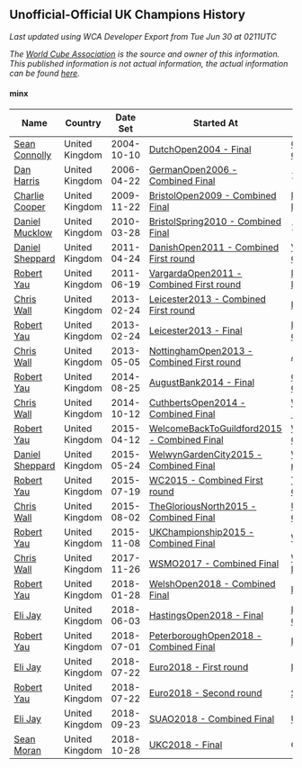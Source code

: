 ## Unofficial-Official UK Champions History

*Last updated using WCA Developer Export from Tue Jun 30 at 0211UTC*

*The [World Cube Association](https://www.worldcubeassociation.org) is the source and owner of this information. This published information is not actual information, the actual information can be found [here](https://www.worldcubeassociation.org/results).*

#### minx

|Name|Country|Date Set|Started At|Ended At|Days Held|  
|--|--|--|--|--|--|  
|[Sean Connolly](https://www.worldcubeassociation.org/persons/2004CONN01)|United Kingdom|2004-10-10|[DutchOpen2004 - Final](https://www.worldcubeassociation.org/competitions/DutchOpen2004/results/all#eminx_f)|[GermanOpen2006 - Combined Final](https://www.worldcubeassociation.org/competitions/GermanOpen2006/results/all#eminx_c)|559|  
|[Dan Harris](https://www.worldcubeassociation.org/persons/2003HARR01)|United Kingdom|2006-04-22|[GermanOpen2006 - Combined Final](https://www.worldcubeassociation.org/competitions/GermanOpen2006/results/all#eminx_c)|1 year after [Euro2008](https://www.worldcubeassociation.org/competitions/Euro2008/results/all#eminx_c)|1248|  
|[Charlie Cooper](https://www.worldcubeassociation.org/persons/2007COOP01)|United Kingdom|2009-11-22|[BristolOpen2009 - Combined Final](https://www.worldcubeassociation.org/competitions/BristolOpen2009/results/all#eminx_c)|[BristolSpring2010 - Combined Final](https://www.worldcubeassociation.org/competitions/BristolSpring2010/results/all#eminx_c)|126|  
|[Daniel Mucklow](https://www.worldcubeassociation.org/persons/2009MUCK01)|United Kingdom|2010-03-28|[BristolSpring2010 - Combined Final](https://www.worldcubeassociation.org/competitions/BristolSpring2010/results/all#eminx_c)|1 year after [BristolSpring2010](https://www.worldcubeassociation.org/competitions/BristolSpring2010/results/all#eminx_c)|365|  
|[Daniel Sheppard](https://www.worldcubeassociation.org/persons/2009SHEP01)|United Kingdom|2011-04-24|[DanishOpen2011 - Combined First round](https://www.worldcubeassociation.org/competitions/DanishOpen2011/results/all#eminx_d)|[VargardaOpen2011 - Combined First round](https://www.worldcubeassociation.org/competitions/VargardaOpen2011/results/all#eminx_d)|56|  
|[Robert Yau](https://www.worldcubeassociation.org/persons/2009YAUR01)|United Kingdom|2011-06-19|[VargardaOpen2011 - Combined First round](https://www.worldcubeassociation.org/competitions/VargardaOpen2011/results/all#eminx_d)|[Leicester2013 - Combined First round](https://www.worldcubeassociation.org/competitions/Leicester2013/results/all#eminx_d)|616|  
|[Chris Wall](https://www.worldcubeassociation.org/persons/2011WALL02)|United Kingdom|2013-02-24|[Leicester2013 - Combined First round](https://www.worldcubeassociation.org/competitions/Leicester2013/results/all#eminx_d)|[Leicester2013 - Final](https://www.worldcubeassociation.org/competitions/Leicester2013/results/all#eminx_f)|0|  
|[Robert Yau](https://www.worldcubeassociation.org/persons/2009YAUR01)|United Kingdom|2013-02-24|[Leicester2013 - Final](https://www.worldcubeassociation.org/competitions/Leicester2013/results/all#eminx_f)|[NottinghamOpen2013 - Combined First round](https://www.worldcubeassociation.org/competitions/NottinghamOpen2013/results/all#eminx_d)|70|  
|[Chris Wall](https://www.worldcubeassociation.org/persons/2011WALL02)|United Kingdom|2013-05-05|[NottinghamOpen2013 - Combined First round](https://www.worldcubeassociation.org/competitions/NottinghamOpen2013/results/all#eminx_d)|[AugustBank2014 - Final](https://www.worldcubeassociation.org/competitions/AugustBank2014/results/all#eminx_f)|477|  
|[Robert Yau](https://www.worldcubeassociation.org/persons/2009YAUR01)|United Kingdom|2014-08-25|[AugustBank2014 - Final](https://www.worldcubeassociation.org/competitions/AugustBank2014/results/all#eminx_f)|[CuthbertsOpen2014 - Combined Final](https://www.worldcubeassociation.org/competitions/CuthbertsOpen2014/results/all#eminx_c)|48|  
|[Chris Wall](https://www.worldcubeassociation.org/persons/2011WALL02)|United Kingdom|2014-10-12|[CuthbertsOpen2014 - Combined Final](https://www.worldcubeassociation.org/competitions/CuthbertsOpen2014/results/all#eminx_c)|[WelcomeBackToGuildford2015 - Combined Final](https://www.worldcubeassociation.org/competitions/WelcomeBackToGuildford2015/results/all#eminx_c)|182|  
|[Robert Yau](https://www.worldcubeassociation.org/persons/2009YAUR01)|United Kingdom|2015-04-12|[WelcomeBackToGuildford2015 - Combined Final](https://www.worldcubeassociation.org/competitions/WelcomeBackToGuildford2015/results/all#eminx_c)|[WelwynGardenCity2015 - Combined Final](https://www.worldcubeassociation.org/competitions/WelwynGardenCity2015/results/all#eminx_c)|42|  
|[Daniel Sheppard](https://www.worldcubeassociation.org/persons/2009SHEP01)|United Kingdom|2015-05-24|[WelwynGardenCity2015 - Combined Final](https://www.worldcubeassociation.org/competitions/WelwynGardenCity2015/results/all#eminx_c)|[WC2015 - Combined First round](https://www.worldcubeassociation.org/competitions/WC2015/results/all#eminx_d)|56|  
|[Robert Yau](https://www.worldcubeassociation.org/persons/2009YAUR01)|United Kingdom|2015-07-19|[WC2015 - Combined First round](https://www.worldcubeassociation.org/competitions/WC2015/results/all#eminx_d)|[TheGloriousNorth2015 - Combined Final](https://www.worldcubeassociation.org/competitions/TheGloriousNorth2015/results/all#eminx_c)|14|  
|[Chris Wall](https://www.worldcubeassociation.org/persons/2011WALL02)|United Kingdom|2015-08-02|[TheGloriousNorth2015 - Combined Final](https://www.worldcubeassociation.org/competitions/TheGloriousNorth2015/results/all#eminx_c)|[UKChampionship2015 - Combined Final](https://www.worldcubeassociation.org/competitions/UKChampionship2015/results/all#eminx_c)|98|  
|[Robert Yau](https://www.worldcubeassociation.org/persons/2009YAUR01)|United Kingdom|2015-11-08|[UKChampionship2015 - Combined Final](https://www.worldcubeassociation.org/competitions/UKChampionship2015/results/all#eminx_c)|[WSMO2017 - Combined Final](https://www.worldcubeassociation.org/competitions/WSMO2017/results/all#eminx_c)|749|  
|[Chris Wall](https://www.worldcubeassociation.org/persons/2011WALL02)|United Kingdom|2017-11-26|[WSMO2017 - Combined Final](https://www.worldcubeassociation.org/competitions/WSMO2017/results/all#eminx_c)|[WelshOpen2018 - Combined Final](https://www.worldcubeassociation.org/competitions/WelshOpen2018/results/all#eminx_c)|63|  
|[Robert Yau](https://www.worldcubeassociation.org/persons/2009YAUR01)|United Kingdom|2018-01-28|[WelshOpen2018 - Combined Final](https://www.worldcubeassociation.org/competitions/WelshOpen2018/results/all#eminx_c)|[HastingsOpen2018 - Final](https://www.worldcubeassociation.org/competitions/HastingsOpen2018/results/all#eminx_f)|126|  
|[Eli Jay](https://www.worldcubeassociation.org/persons/2014JAYE01)|United Kingdom|2018-06-03|[HastingsOpen2018 - Final](https://www.worldcubeassociation.org/competitions/HastingsOpen2018/results/all#eminx_f)|[PeterboroughOpen2018 - Combined Final](https://www.worldcubeassociation.org/competitions/PeterboroughOpen2018/results/all#eminx_c)|28|  
|[Robert Yau](https://www.worldcubeassociation.org/persons/2009YAUR01)|United Kingdom|2018-07-01|[PeterboroughOpen2018 - Combined Final](https://www.worldcubeassociation.org/competitions/PeterboroughOpen2018/results/all#eminx_c)|[Euro2018 - First round](https://www.worldcubeassociation.org/competitions/Euro2018/results/all#eminx_1)|21|  
|[Eli Jay](https://www.worldcubeassociation.org/persons/2014JAYE01)|United Kingdom|2018-07-22|[Euro2018 - First round](https://www.worldcubeassociation.org/competitions/Euro2018/results/all#eminx_1)|[Euro2018 - Second round](https://www.worldcubeassociation.org/competitions/Euro2018/results/all#eminx_2)|0|  
|[Robert Yau](https://www.worldcubeassociation.org/persons/2009YAUR01)|United Kingdom|2018-07-22|[Euro2018 - Second round](https://www.worldcubeassociation.org/competitions/Euro2018/results/all#eminx_2)|[SUAO2018 - Combined Final](https://www.worldcubeassociation.org/competitions/SUAO2018/results/all#eminx_c)|63|  
|[Eli Jay](https://www.worldcubeassociation.org/persons/2014JAYE01)|United Kingdom|2018-09-23|[SUAO2018 - Combined Final](https://www.worldcubeassociation.org/competitions/SUAO2018/results/all#eminx_c)|[UKC2018 - Final](https://www.worldcubeassociation.org/competitions/UKC2018/results/all#eminx_f)|35|  
|[Sean Moran](https://www.worldcubeassociation.org/persons/2016MORA24)|United Kingdom|2018-10-28|[UKC2018 - Final](https://www.worldcubeassociation.org/competitions/UKC2018/results/all#eminx_f)|Ongoing|611|  
